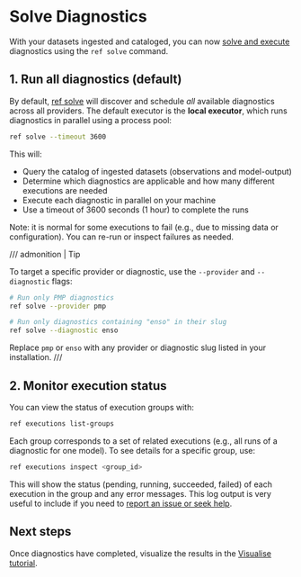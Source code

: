 # Solve Diagnostics

With your datasets ingested and cataloged, you can now [solve and execute](../nutshell.md) diagnostics using the `ref solve` command.

## 1. Run all diagnostics (default)

By default, [ref solve](../cli.md#solve) will discover and schedule _all_ available diagnostics across all providers. The default executor is the **local executor**, which runs diagnostics in parallel using a process pool:

```bash
ref solve --timeout 3600
```

This will:

- Query the catalog of ingested datasets (observations and model-output)
- Determine which diagnostics are applicable and how many different executions are needed
- Execute each diagnostic in parallel on your machine
- Use a timeout of 3600 seconds (1 hour) to complete the runs

Note: it is normal for some executions to fail (e.g., due to missing data or configuration).
You can re-run or inspect failures as needed.

/// admonition | Tip

To target a specific provider or diagnostic, use the `--provider` and `--diagnostic` flags:

```bash
# Run only PMP diagnostics
ref solve --provider pmp

# Run only diagnostics containing "enso" in their slug
ref solve --diagnostic enso
```

Replace `pmp` or `enso` with any provider or diagnostic slug listed in your installation.
///

## 2. Monitor execution status

You can view the status of execution groups with:

```bash
ref executions list-groups
```

Each group corresponds to a set of related executions (e.g., all runs of a diagnostic for one model).
To see details for a specific group, use:

```bash
ref executions inspect <group_id>
```

This will show the status (pending, running, succeeded, failed) of each execution in the group and any error messages.
This log output is very useful to include if you need to [report an issue or seek help](https://github.com/Climate-REF/climate-ref/issues).

## Next steps

Once diagnostics have completed, visualize the results in the [Visualise tutorial](05-visualise.md).

